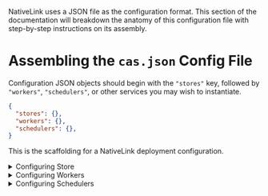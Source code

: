 NativeLink uses a JSON file as the configuration format. This section of the
documentation will breakdown the anatomy of this configuration file with step-by-step instructions on its assembly.

# Assembling the `cas.json` Config File

Configuration JSON objects should begin with the `"stores"` key, followed by `"workers"`, `"schedulers"`, or other services you may wish to instantiate.


```json
{
  "stores": {},
  "workers": {},
  "schedulers": {},
}
```

This is the scaffolding for a NativeLink deployment configuration.


<details>
  <summary>Configuring Store</summary>

### Store Name

The value of `stores` includes top-level keys, which are the names of stores. The following example, defines the `AC_MAIN_STORE`.

```json
{
  "stores": {
    "AC_MAIN_STORE": {}
  },
  "workers": {},
  "schedulers": {},
}
```

### Store Type

Once the store has been named and its object exists,
the next key is the type of store. The options are `filesystem`, `memory`, `compression`, `dedup`, `fast_slow`, `verify`, and `experimental_s3_store`.

```json
{
  "stores": {
    "AC_MAIN_STORE": {
        "filesystem": {}
    }
  },
  "workers": {},
  "schedulers": {},
}
```

### Store Options

The contents of the object here must include `content_path`, `temp_path`, and an embedded JSON object, `eviction_policy`, which specifies the value of `max_bytes` for the store.

```json
{
  "stores": {
    "AC_MAIN_STORE": {
      "filesystem": {
        "content_path": "/tmp/nativelink/data/content_path-index",
        "temp_path": "/tmp/nativelink/data/tmp_path-index",
        "eviction_policy": {
          // 500mb.
          "max_bytes": 500000000,
        }
      }
    }
  },
  "workers": {},
  "schedulers": {},
}
```
</details>


<details>
  <summary>Configuring Workers </summary>

  ## TODO

</details>


<details>
  <summary>Configuring Schedulers </summary>

  ## TODO

</details>
